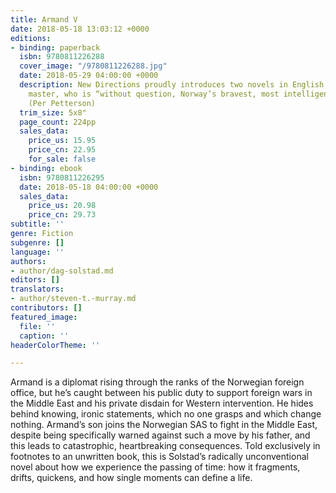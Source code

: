 ```yaml
---
title: Armand V
date: 2018-05-18 13:03:12 +0000
editions:
- binding: paperback
  isbn: 9780811226288
  cover_image: "/9780811226288.jpg"
  date: 2018-05-29 04:00:00 +0000
  description: New Directions proudly introduces two novels in English by the Norwegian
    master, who is “without question, Norway’s bravest, most intelligent novelist”
    (Per Petterson)
  trim_size: 5x8"
  page_count: 224pp
  sales_data:
    price_us: 15.95
    price_cn: 22.95
    for_sale: false
- binding: ebook
  isbn: 9780811226295
  date: 2018-05-18 04:00:00 +0000
  sales_data:
    price_us: 20.98
    price_cn: 29.73
subtitle: ''
genre: Fiction
subgenre: []
language: ''
authors:
- author/dag-solstad.md
editors: []
translators:
- author/steven-t.-murray.md
contributors: []
featured_image:
  file: ''
  caption: ''
headerColorTheme: ''

---
```

Armand is a diplomat rising through the ranks of the Norwegian foreign office, but he’s caught between his public duty to support foreign wars in the Middle East and his private disdain for Western intervention. He hides behind knowing, ironic statements, which no one grasps and which change nothing. Armand’s son joins the Norwegian SAS to fight in the Middle East, despite being specifically warned against such a move by his father, and this leads to catastrophic, heartbreaking consequences. Told exclusively in footnotes to an unwritten book, this is Solstad’s radically unconventional novel about how we experience the passing of time: how it fragments, drifts, quickens, and how single moments can define a life.